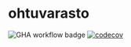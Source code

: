 # ohtuvarasto

![GHA workflow badge](https://github.com/mikaelri/ohtuvarasto/workflows/CI/badge.svg) [![codecov](https://codecov.io/gh/mikaelri/ohtuvarasto/graph/badge.svg?token=OPJ0LGX2HM)](https://codecov.io/gh/mikaelri/ohtuvarasto)

